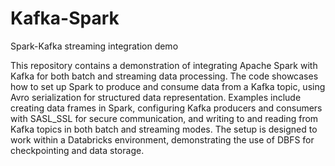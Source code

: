 # Kafka-Spark
Spark-Kafka streaming integration demo

This repository contains a demonstration of integrating Apache Spark with Kafka for both batch and streaming data processing. The code showcases how to set up Spark to produce and consume data from a Kafka topic, using Avro serialization for structured data representation. Examples include creating data frames in Spark, configuring Kafka producers and consumers with SASL_SSL for secure communication, and writing to and reading from Kafka topics in both batch and streaming modes. The setup is designed to work within a Databricks environment, demonstrating the use of DBFS for checkpointing and data storage.
